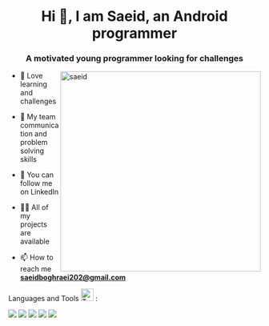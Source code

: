


<h1 align="center">Hi 👋, I am Saeid, an Android programmer</h1>
<h3 align="center">A motivated young programmer looking for challenges</h3>

<img align="right" alt="saeid" width = "400" src ="https://mir-s3-cdn-cf.behance.net/project_modules/hd/06f21a161921919.63cd7887d0a70.gif">





- 🔭 Love learning and challenges

- 🎯 My team communication and problem solving skills

- 🤝 You can follow me on LinkedIn

- 👨‍💻 All of my projects are available 

- 📫 How to reach me **saeidboghraei202@gmail.com**

 Languages and Tools  <img src="https://raw.githubusercontent.com/Tarikul-Islam-Anik/Telegram-Animated-Emojis/main/Objects/Toolbox.webp" alt="Toolbox" width="25" height="25" /> :

<div >
 <img src="https://skillicons.dev/icons?i=kotlin"/>
<img src="https://skillicons.dev/icons?i=python"/>
	<img src="https://skillicons.dev/icons?i=ktor"/>
	<img src="https://skillicons.dev/icons?i=spring"/>
	<img src="https://skillicons.dev/icons?i=git"/>
	
</div>

<span>  </span>


